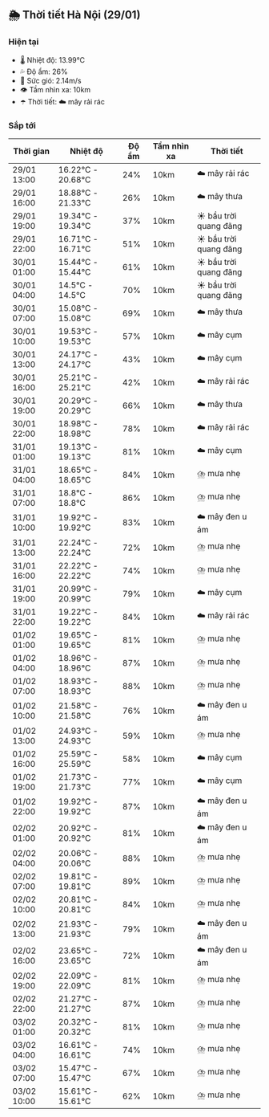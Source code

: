 ## 🌦️ Thời tiết Hà Nội (29/01)

### Hiện tại

- 🌡️ Nhiệt độ: 13.99℃
- 💦 Độ ẩm: 26%
- 💨 Sức gió: 2.14m/s
- 👁️ Tầm nhìn xa: 10km
- ☂️ Thời tiết: ☁️ mây rải rác

### Sắp tới

| Thời gian | Nhiệt độ | Độ ẩm | Tầm nhìn xa | Thời tiết |
| --- | --- | --- | --- | --- |
| 29/01 13:00 | 16.22℃ - 20.68℃ | 24% | 10km | ☁️ mây rải rác |
| 29/01 16:00 | 18.88℃ - 21.33℃ | 26% | 10km | ☁️ mây thưa |
| 29/01 19:00 | 19.34℃ - 19.34℃ | 37% | 10km | ☀️ bầu trời quang đãng |
| 29/01 22:00 | 16.71℃ - 16.71℃ | 51% | 10km | ☀️ bầu trời quang đãng |
| 30/01 01:00 | 15.44℃ - 15.44℃ | 61% | 10km | ☀️ bầu trời quang đãng |
| 30/01 04:00 | 14.5℃ - 14.5℃ | 70% | 10km | ☀️ bầu trời quang đãng |
| 30/01 07:00 | 15.08℃ - 15.08℃ | 69% | 10km | ☁️ mây thưa |
| 30/01 10:00 | 19.53℃ - 19.53℃ | 57% | 10km | ☁️ mây cụm |
| 30/01 13:00 | 24.17℃ - 24.17℃ | 43% | 10km | ☁️ mây cụm |
| 30/01 16:00 | 25.21℃ - 25.21℃ | 42% | 10km | ☁️ mây rải rác |
| 30/01 19:00 | 20.29℃ - 20.29℃ | 66% | 10km | ☁️ mây thưa |
| 30/01 22:00 | 18.98℃ - 18.98℃ | 78% | 10km | ☁️ mây rải rác |
| 31/01 01:00 | 19.13℃ - 19.13℃ | 81% | 10km | ☁️ mây cụm |
| 31/01 04:00 | 18.65℃ - 18.65℃ | 84% | 10km | ⛈️ mưa nhẹ |
| 31/01 07:00 | 18.8℃ - 18.8℃ | 86% | 10km | ⛈️ mưa nhẹ |
| 31/01 10:00 | 19.92℃ - 19.92℃ | 83% | 10km | ☁️ mây đen u ám |
| 31/01 13:00 | 22.24℃ - 22.24℃ | 72% | 10km | ⛈️ mưa nhẹ |
| 31/01 16:00 | 22.22℃ - 22.22℃ | 74% | 10km | ⛈️ mưa nhẹ |
| 31/01 19:00 | 20.99℃ - 20.99℃ | 79% | 10km | ☁️ mây cụm |
| 31/01 22:00 | 19.22℃ - 19.22℃ | 84% | 10km | ☁️ mây rải rác |
| 01/02 01:00 | 19.65℃ - 19.65℃ | 81% | 10km | ⛈️ mưa nhẹ |
| 01/02 04:00 | 18.96℃ - 18.96℃ | 87% | 10km | ⛈️ mưa nhẹ |
| 01/02 07:00 | 18.93℃ - 18.93℃ | 88% | 10km | ⛈️ mưa nhẹ |
| 01/02 10:00 | 21.58℃ - 21.58℃ | 76% | 10km | ☁️ mây đen u ám |
| 01/02 13:00 | 24.93℃ - 24.93℃ | 59% | 10km | ⛈️ mưa nhẹ |
| 01/02 16:00 | 25.59℃ - 25.59℃ | 58% | 10km | ☁️ mây cụm |
| 01/02 19:00 | 21.73℃ - 21.73℃ | 77% | 10km | ☁️ mây cụm |
| 01/02 22:00 | 19.92℃ - 19.92℃ | 87% | 10km | ☁️ mây đen u ám |
| 02/02 01:00 | 20.92℃ - 20.92℃ | 81% | 10km | ☁️ mây đen u ám |
| 02/02 04:00 | 20.06℃ - 20.06℃ | 88% | 10km | ⛈️ mưa nhẹ |
| 02/02 07:00 | 19.81℃ - 19.81℃ | 89% | 10km | ⛈️ mưa nhẹ |
| 02/02 10:00 | 20.81℃ - 20.81℃ | 84% | 10km | ⛈️ mưa nhẹ |
| 02/02 13:00 | 21.93℃ - 21.93℃ | 79% | 10km | ☁️ mây đen u ám |
| 02/02 16:00 | 23.65℃ - 23.65℃ | 72% | 10km | ☁️ mây đen u ám |
| 02/02 19:00 | 22.09℃ - 22.09℃ | 81% | 10km | ⛈️ mưa nhẹ |
| 02/02 22:00 | 21.27℃ - 21.27℃ | 87% | 10km | ⛈️ mưa nhẹ |
| 03/02 01:00 | 20.32℃ - 20.32℃ | 81% | 10km | ⛈️ mưa nhẹ |
| 03/02 04:00 | 16.61℃ - 16.61℃ | 74% | 10km | ⛈️ mưa nhẹ |
| 03/02 07:00 | 15.47℃ - 15.47℃ | 67% | 10km | ⛈️ mưa nhẹ |
| 03/02 10:00 | 15.61℃ - 15.61℃ | 62% | 10km | ⛈️ mưa nhẹ |
